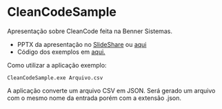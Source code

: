 # CleanCodeSample
Apresentação sobre CleanCode feita na Benner Sistemas.

* PPTX da apresentação no [SlideShare](https://pt.slideshare.net/PauloHenriquedaSilva14/clean-code-boas-prticas-para-desenvolvimento) ou [aqui](Documents/CleanCode.pptx)
* Código dos exemplos em [aqui.](CleanCodeSample)

Como utilizar a aplicação exemplo:

    CleanCodeSample.exe Arquivo.csv
 
A aplicação converte um arquivo CSV em JSON. Será gerado um arquivo com o mesmo nome da entrada porém com a extensão .json.

